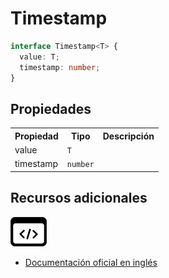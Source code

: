 # Timestamp

```typescript
interface Timestamp<T> {
  value: T;
  timestamp: number;
}
```

## Propiedades

<table>
<tr><th>Propiedad</th><th>Tipo</th><th>Descripción</th></tr>
<tr><td>value</td><td><code>T</code></td></tr>
<tr><td>timestamp</td><td><code>number</code></td></tr>
</table>

## Recursos adicionales

<a target="_blank" href="https://github.com/ReactiveX/rxjs/blob/6.5.5/src/internal/types.ts#L13-L17">
<img src="assets/icons/source-code.png" alt="Source code">
</a>
</div>

- <a target="_blank" href="https://rxjs.dev/api/index/interface/Timestamp">Documentación oficial en inglés</a>
